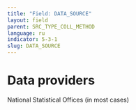 ```yaml
---
title: "Field: DATA_SOURCE"
layout: field
parent: SRC_TYPE_COLL_METHOD
language: ru
indicator: 5-3-1
slug: DATA_SOURCE
---
```

# Data providers

National Statistical Offices (in most cases)